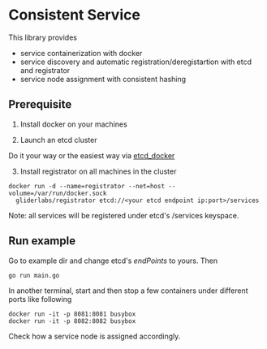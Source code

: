 # Consistent Service

This library provides

* service containerization with docker
* service discovery and automatic registration/deregistartion with etcd and registrator
* service node assignment with consistent hashing

## Prerequisite

1. Install docker on your machines

2. Launch an etcd cluster
  
  Do it your way or the easiest way via [etcd_docker](https://github.com/huichen/etcd_docker)

3. Install registrator on all machines in the cluster

  ```
  docker run -d --name=registrator --net=host --volume=/var/run/docker.sock
    gliderlabs/registrator etcd://<your etcd endpoint ip:port>/services
  ```
  
  Note: all services will be registered under etcd's /services keyspace.

## Run example

Go to example dir and change etcd's *endPoints* to yours. Then

    go run main.go
  
In another terminal, start and then stop a few containers under different ports like following

    docker run -it -p 8081:8081 busybox
    docker run -it -p 8082:8082 busybox

Check how a service node is assigned accordingly.
